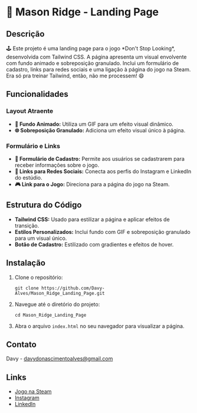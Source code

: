 <h1>📜 Mason Ridge - Landing Page</h1>

<h2>Descrição</h2>
<p>🕹️ Este projeto é uma landing page para o jogo *Don't Stop Looking*, desenvolvida com Tailwind CSS. A página apresenta um visual envolvente com fundo animado e sobreposição granulado. Inclui um formulário de cadastro, links para redes sociais e uma ligação à página do jogo na Steam. Era só pra treinar Tailwind, então, não me processem! 😄</p>

<h2>Funcionalidades</h2>

<h3>Layout Atraente</h3>
<ul>
    <li><strong>🌟 Fundo Animado:</strong> Utiliza um GIF para um efeito visual dinâmico.</li>
    <li><strong>🌐 Sobreposição Granulado:</strong> Adiciona um efeito visual único à página.</li>
</ul>

<h3>Formulário e Links</h3>
<ul>
    <li><strong>📧 Formulário de Cadastro:</strong> Permite aos usuários se cadastrarem para receber informações sobre o jogo.</li>
    <li><strong>🔗 Links para Redes Sociais:</strong> Conecta aos perfis do Instagram e LinkedIn do estúdio.</li>
    <li><strong>🎮 Link para o Jogo:</strong> Direciona para a página do jogo na Steam.</li>
</ul>

<h2>Estrutura do Código</h2>
<ul>
    <li><strong>Tailwind CSS:</strong> Usado para estilizar a página e aplicar efeitos de transição.</li>
    <li><strong>Estilos Personalizados:</strong> Inclui fundo com GIF e sobreposição granulado para um visual único.</li>
    <li><strong>Botão de Cadastro:</strong> Estilizado com gradientes e efeitos de hover.</li>
</ul>

<h2>Instalação</h2>
<ol>
    <li>Clone o repositório:
        <pre><code>git clone https://github.com/Davy-Alves/Mason_Ridge_Landing_Page.git</code></pre>
    </li>
    <li>Navegue até o diretório do projeto:
        <pre><code>cd Mason_Ridge_Landing_Page</code></pre>
    </li>
    <li>Abra o arquivo <code>index.html</code> no seu navegador para visualizar a página.</li>
</ol>

<h2>Contato</h2>
<p>Davy - <a href="mailto:davydonascimentoalves@gmail.com">davydonascimentoalves@gmail.com</a></p>

<h2>Links</h2>
<ul>
    <li><a href="https://store.steampowered.com/app/3151880/Dont_Stop_Looking/" target="_blank">Jogo na Steam</a></li>
    <li><a href="https://www.instagram.com/crown_studioss/" target="_blank">Instagram</a></li>
    <li><a href="https://www.linkedin.com/company/crovvn-studios/posts/?feedView=all" target="_blank">LinkedIn</a></li>
</ul>
